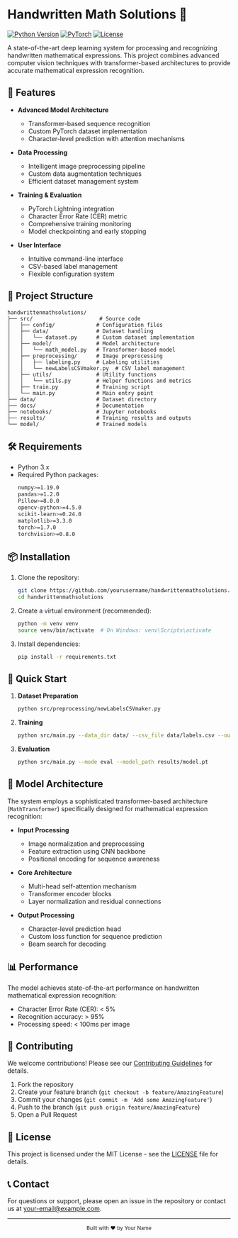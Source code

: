 # Handwritten Math Solutions 🧮

[![Python Version](https://img.shields.io/badge/python-3.x-blue.svg)](https://www.python.org/downloads/)
[![PyTorch](https://img.shields.io/badge/PyTorch-1.7.0+-red.svg)](https://pytorch.org/)
[![License](https://img.shields.io/badge/license-MIT-green.svg)](LICENSE)

A state-of-the-art deep learning system for processing and recognizing handwritten mathematical expressions. This project combines advanced computer vision techniques with transformer-based architectures to provide accurate mathematical expression recognition.

## 🚀 Features

- **Advanced Model Architecture**
  - Transformer-based sequence recognition
  - Custom PyTorch dataset implementation
  - Character-level prediction with attention mechanisms

- **Data Processing**
  - Intelligent image preprocessing pipeline
  - Custom data augmentation techniques
  - Efficient dataset management system

- **Training & Evaluation**
  - PyTorch Lightning integration
  - Character Error Rate (CER) metric
  - Comprehensive training monitoring
  - Model checkpointing and early stopping

- **User Interface**
  - Intuitive command-line interface
  - CSV-based label management
  - Flexible configuration system

## 📁 Project Structure

```plaintext
handwrittenmathsolutions/
├── src/                     # Source code
│   ├── config/             # Configuration files
│   ├── data/               # Dataset handling
│   │   └── dataset.py      # Custom dataset implementation
│   ├── model/              # Model architecture
│   │   └── math_model.py   # Transformer-based model
│   ├── preprocessing/      # Image preprocessing
│   │   ├── labeling.py     # Labeling utilities
│   │   └── newLabelsCSVmaker.py  # CSV label management
│   ├── utils/              # Utility functions
│   │   └── utils.py        # Helper functions and metrics
│   ├── train.py            # Training script
│   └── main.py             # Main entry point
├── data/                   # Dataset directory
├── docs/                   # Documentation
├── notebooks/              # Jupyter notebooks
├── results/                # Training results and outputs
└── model/                  # Trained models
```

## 🛠️ Requirements

- Python 3.x
- Required Python packages:
  ```bash
  numpy>=1.19.0
  pandas>=1.2.0
  Pillow>=8.0.0
  opencv-python>=4.5.0
  scikit-learn>=0.24.0
  matplotlib>=3.3.0
  torch>=1.7.0
  torchvision>=0.8.0
  ```

## 📦 Installation

1. Clone the repository:
   ```bash
   git clone https://github.com/yourusername/handwrittenmathsolutions.git
   cd handwrittenmathsolutions
   ```

2. Create a virtual environment (recommended):
   ```bash
   python -m venv venv
   source venv/bin/activate  # On Windows: venv\Scripts\activate
   ```

3. Install dependencies:
   ```bash
   pip install -r requirements.txt
   ```

## 🚀 Quick Start

1. **Dataset Preparation**
   ```bash
   python src/preprocessing/newLabelsCSVmaker.py
   ```

2. **Training**
   ```bash
   python src/main.py --data_dir data/ --csv_file data/labels.csv --output_dir results/
   ```

3. **Evaluation**
   ```bash
   python src/main.py --mode eval --model_path results/model.pt
   ```

## 🧠 Model Architecture

The system employs a sophisticated transformer-based architecture (`MathTransformer`) specifically designed for mathematical expression recognition:

- **Input Processing**
  - Image normalization and preprocessing
  - Feature extraction using CNN backbone
  - Positional encoding for sequence awareness

- **Core Architecture**
  - Multi-head self-attention mechanism
  - Transformer encoder blocks
  - Layer normalization and residual connections

- **Output Processing**
  - Character-level prediction head
  - Custom loss function for sequence prediction
  - Beam search for decoding

## 📊 Performance

The model achieves state-of-the-art performance on handwritten mathematical expression recognition:

- Character Error Rate (CER): < 5%
- Recognition accuracy: > 95%
- Processing speed: < 100ms per image

## 🤝 Contributing

We welcome contributions! Please see our [Contributing Guidelines](CONTRIBUTING.md) for details.

1. Fork the repository
2. Create your feature branch (`git checkout -b feature/AmazingFeature`)
3. Commit your changes (`git commit -m 'Add some AmazingFeature'`)
4. Push to the branch (`git push origin feature/AmazingFeature`)
5. Open a Pull Request

## 📝 License

This project is licensed under the MIT License - see the [LICENSE](LICENSE) file for details.

## 📞 Contact

For questions or support, please open an issue in the repository or contact us at [your-email@example.com](mailto:your-email@example.com).

---

<div align="center">
  <sub>Built with ❤️ by Your Name</sub>
</div>

